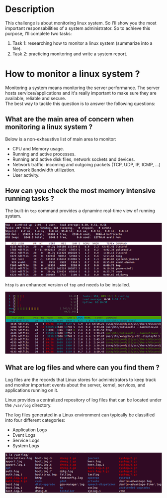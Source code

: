 # Description

This challenge is about monitoring linux system. So I'll show you the most important responsabilities of a system administrator. So to achieve this purpose, I'll complete two tasks:

1. Task 1: researching how to monitor a linux system (summarize into a file).
2. Task 2: practicing monitoring and write a system report.

# How to monitor a linux system ?

Monitoring a system means monitoring the server performance. The server hosts
services/applications and it's really important to make sure they are available,
reliable and secure.  
The best way to tackle this question is to answer the following questions:

## What are the main area of concern when monitoring a linux system ?

Below is a non-exhaustive list of main area to monitor:

- CPU and Memory usage.
- Running and active processes.
- Running and active disk files, network sockets and devices.
- Network traffic: incoming and outgoing packets (TCP, UDP, IP, ICMP, ...)
- Network Bandwidth utilization.
- User activity.

## How can you check the most memory intensive running tasks ?

The built-in `top` command provides a dynaminc real-time view of running system.

![top](images/top.png)

`htop` is an enhanced version of `top` and needs to be installed.

![htop](images/htop.png)

## What are log files and where can you find them ?

Log files are the records that Linux stores for administrators to keep track and monitor important events about the server, kernel, services, and applications running on it.

Linux provides a centralized repository of log files that can be located under the `/var/log` directory.

The log files generated in a Linux environment can typically be classified into four different categories:

- Application Logs
- Event Logs
- Service Logs
- System Logs

![log](images/log.png)